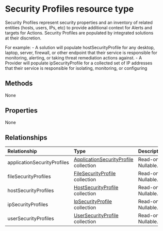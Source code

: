 # Security Profiles resource type

Security Profiles represent security properties and an inventory of related entities (hosts, users, IPs, etc) to provide additional context for Alerts and targets for Actions. Security Profiles are populated by integrated solutions at their discretion.

For example: - A solution will populate hostSecurityProfile for any desktop, laptop, server, firewall, or other endpoint that their service is responsible for monitoring, alerting, or taking threat remediation actions against. - A Provider will populate ipSecurityProfile for a collected set of IP addresses that their service is responsible for isolating, monitoring, or configuring

## Methods

None

## Properties

None

## Relationships

| Relationship | Type |Description|
|:---------------|:--------|:----------|
|applicationSecurityProfiles|[ApplicationSecurityProfile](applicationsecurityprofile.md) collection| Read-only. Nullable.|
|fileSecurityProfiles|[FileSecurityProfile](filesecurityprofile.md) collection| Read-only. Nullable.|
|hostSecurityProfiles|[HostSecurityProfile](hostsecurityprofile.md) collection| Read-only. Nullable.|
|ipSecurityProfiles|[IpSecurityProfile](ipsecurityprofile.md) collection| Read-only. Nullable.|
|userSecurityProfiles|[UserSecurityProfile](usersecurityprofile.md) collection| Read-only. Nullable.|

<!-- uuid: 8fcb5dbc-d5aa-4681-8e31-b001d5168d79
2015-10-25 14:57:30 UTC -->
<!-- {
  "type": "#page.annotation",
  "description": "Security resource",
  "keywords": "",
  "section": "documentation",
  "tocPath": ""
}-->